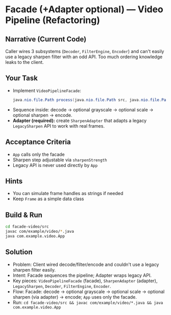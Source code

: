 # Facade (+Adapter optional) — Video Pipeline (Refactoring)

## Narrative (Current Code)
Caller wires 3 subsystems (`Decoder`, `FilterEngine`, `Encoder`) and can't easily use a legacy sharpen filter with an odd API. Too much ordering knowledge leaks to the client.

## Your Task
- Implement `VideoPipelineFacade`:
  ```java
  java.nio.file.Path process(java.nio.file.Path src, java.nio.file.Path out, boolean gray, Double scale, Integer sharpenStrength)
  ```
- Sequence inside: decode → optional grayscale → optional scale → optional sharpen → encode.
- **Adapter (required):** create `SharpenAdapter` that adapts a legacy `LegacySharpen` API to work with real frames.

## Acceptance Criteria
- `App` calls only the facade
- Sharpen step adjustable via `sharpenStrength`
- Legacy API is never used directly by `App`

## Hints
- You can simulate frame handles as strings if needed
- Keep `Frame` as a simple data class

## Build & Run
```bash
cd facade-video/src
javac com/example/video/*.java
java com.example.video.App
```

## Solution
- Problem: Client wired decode/filter/encode and couldn't use a legacy sharpen filter easily.
- Intent: Facade sequences the pipeline; Adapter wraps legacy API.
- Key pieces: `VideoPipelineFacade` (facade), `SharpenAdapter` (adapter), `LegacySharpen`, `Decoder`, `FilterEngine`, `Encoder`.
- Flow: Facade: decode → optional grayscale → optional scale → optional sharpen (via adapter) → encode; `App` uses only the facade.
- Run: `cd facade-video/src && javac com/example/video/*.java && java com.example.video.App`